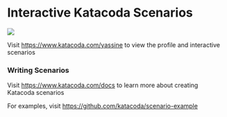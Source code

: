 # Interactive Katacoda Scenarios

[![](http://shields.katacoda.com/katacoda/yassine/count.svg)](https://www.katacoda.com/yassine "Get your profile on Katacoda.com")

Visit https://www.katacoda.com/yassine to view the profile and interactive scenarios

### Writing Scenarios
Visit https://www.katacoda.com/docs to learn more about creating Katacoda scenarios

For examples, visit https://github.com/katacoda/scenario-example
